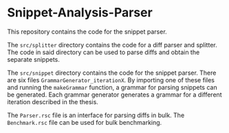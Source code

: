 # Snippet-Analysis-Parser

This repository contains the code for the snippet parser.

The `src/splitter` directory contains the code for a diff
parser and splitter. The code in said directory can be used to
parse diffs and obtain the separate snippets.

The `src/snippet` directory contains the code for the snippet
parser. There are six files `GrammarGenerator_iterationX`.
By importing one of these files and running the `makeGrammar` function,
a grammar for parsing snippets can be generated. Each grammar
generator generates a grammar for a different iteration
described in the thesis.

The `Parser.rsc` file is an interface for parsing diffs in bulk.
The `Benchmark.rsc` file can be used for bulk benchmarking.
